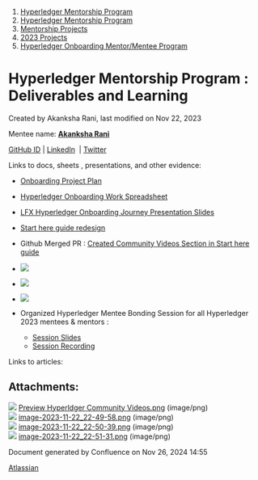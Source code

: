 1. [Hyperledger Mentorship Program](index.html)
2. [Hyperledger Mentorship Program](Hyperledger-Mentorship-Program_21954571.html)
3. [Mentorship Projects](Mentorship-Projects_21954604.html)
4. [2023 Projects](2023-Projects_21954865.html)
5. [Hyperledger Onboarding Mentor/Mentee Program](21954868.html)

# Hyperledger Mentorship Program : Deliverables and Learning

Created by Akanksha Rani, last modified on Nov 22, 2023

Mentee name: [**Akanksha Rani**](https://lf-hyperledger.atlassian.net/wiki/people/712020:2891334e-9fc5-4727-a14c-2c3c4d710b1f?ref=confluence)

[GitHub ID](https://github.com/AkankshaAI) | [LinkedIn](https://www.linkedin.com/in/akanksha-rani-775355202/)  | [Twitter](https://twitter.com/Unishe_18?t=3Lj-av46ePoAslFqUu6isg&s=09)

Links to docs, sheets , presentations, and other evidence:

- [Onboarding Project Plan](https://lf-hyperledger.atlassian.net/wiki/pages/viewpage.action?pageId=21960076)
- [Hyperledger Onboarding Work Spreadsheet](https://docs.google.com/spreadsheets/d/1Yhk4OwPg5aS63UD856HR6RMCJeO41GPCX04fxzn2cxQ/edit?pli=1#gid=513557775)
- [LFX Hyperledger Onboarding Journey Presentation Slides](https://drive.google.com/drive/folders/1NbYpRaP9i80Ls-ml1HJW9qowIE2V1t0c)
- [Start here guide redesign](https://whimsical.com/start-here-hyperledger-V9H9zBcD4vpJjRQTy8zV5G)
- Github Merged PR : [Created Community Videos Section in Start here guide](https://github.com/hyperledger-tooling/start-here-hyperledger/pull/5443#event-10973363489)
- ![](attachments/21954923/21968155.png?width=549)
- ![](attachments/21954923/21968190.png?height=250)
- ![](attachments/21954923/21968192.png?width=543)
- Organized Hyperledger Mentee Bonding Session for all Hyperledger 2023 mentees &amp; mentors :
  
  - [Session Slides](https://docs.google.com/presentation/d/1ZxO-l0f3MsGzMAc8MWOJfxE2OI9MdIND/edit?usp=sharing&ouid=105390367133490233790&rtpof=true&sd=true)
  - [Session Recording](https://zoom.us/rec/play/a8nL8FuwaBXH-kt7ZwGcOAq-PO-fpSU-UEHMRYZFNA0HsyOFBndEDDaPhQ_pROD9NkCUpZd7QpUEkoXU.TPRWPbc9b8ROEhW_?canPlayFromShare=true&from=share_recording_detail&continueMode=true&componentName=rec-play&originRequestUrl=https%3A%2F%2Fzoom.us%2Frec%2Fshare%2F6h51l_o09vtt8F1hPcOmEi0HuGQ7uBDo4U1aW7pCl58I8h5xS5fWFQsiWIGrIOpk.1BEajlr8BWl5fAFX)

Links to articles:

## Attachments:

![](images/icons/bullet_blue.gif) [Preview Hyperldger Community Videos.png](attachments/21954923/21968155.png) (image/png)  
![](images/icons/bullet_blue.gif) [image-2023-11-22\_22-49-58.png](attachments/21954923/21968190.png) (image/png)  
![](images/icons/bullet_blue.gif) [image-2023-11-22\_22-50-39.png](attachments/21954923/21968191.png) (image/png)  
![](images/icons/bullet_blue.gif) [image-2023-11-22\_22-51-31.png](attachments/21954923/21968192.png) (image/png)

Document generated by Confluence on Nov 26, 2024 14:55

[Atlassian](http://www.atlassian.com/)
